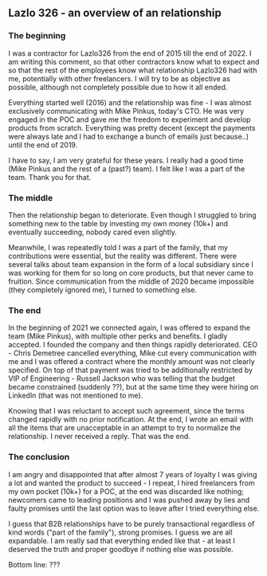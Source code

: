 ## Lazlo 326 - an overview of an relationship

### The beginning
I was a contractor for Lazlo326 from the end of 2015 till the end of 2022. I am writing this comment, so that other contractors know what to expect and so that the rest of the employees know what relationship Lazlo326 had with me, potentially with other freelancers. I will try to be as objective as possible, although not completely possible due to how it all ended.

Everything started well (2016) and the relationship was fine - I was almost exclusively communicating with Mike Pinkus, today's CTO. He was very engaged in the POC and gave me the freedom to experiment and develop products from scratch.
Everything was pretty decent (except the payments were always late and I had to exchange a bunch of emails just because..) until the end of 2019.

I have to say, I am very grateful for these years. I really had a good time (Mike Pinkus and the rest of a (past?) team). I felt like I was a part of the team. Thank you for that.

### The middle
Then the relationship began to deteriorate. Even though I struggled to bring something new to the table by investing my own money (10k+) and eventually succeeding, nobody cared even slightly.

Meanwhile, I was repeatedly told I was a part of the family, that my contributions were essential, but the reality was different. There were several talks about team expansion in the form of a local subsidiary since I was working for them for so long on core products, but that never came to fruition.
Since communication from the middle of 2020 became impossible (they completely ignored me), I turned to something else. 

### The end
In the beginning of 2021 we connected again, I was offered to expand the team (Mike Pinkus), with multiple other perks and benefits. I gladly accepted. I founded the company and then things rapidly deteriorated. CEO - Chris Demetree cancelled everything, Mike cut every communication with me and I was offered a contract where the monthly amount was not clearly specified. On top of that payment was tried to be additionally restricted by VIP of Engineering - Russell Jackson who was telling that the budget became constrained (suddenly ??), but at the same time they were hiring on LinkedIn (that was not mentioned to me).

Knowing that I was reluctant to accept such agreement, since the terms changed rapidly with no prior notification. At the end, I wrote an email with all the items that are unacceptable in an attempt to try to normalize the relationship. I never received a reply. That was the end.

### The conclusion
I am angry and disappointed that after almost 7 years of loyalty I was giving a lot and wanted the product to succeed - I repeat, I hired freelancers from my own pocket (10k+) for a POC, at the end was discarded like nothing; newcomers came to leading positions and I was pushed away by lies and faulty promises until the last option was to leave after I tried everything else.

I guess that B2B relationships have to be purely transactional regardless of kind words ("part of the family"), strong promises. I guess we are all expandable. I am really sad that everything ended like that - at least I deserved the truth and proper goodbye if nothing else was possible.

Bottom line: ???
